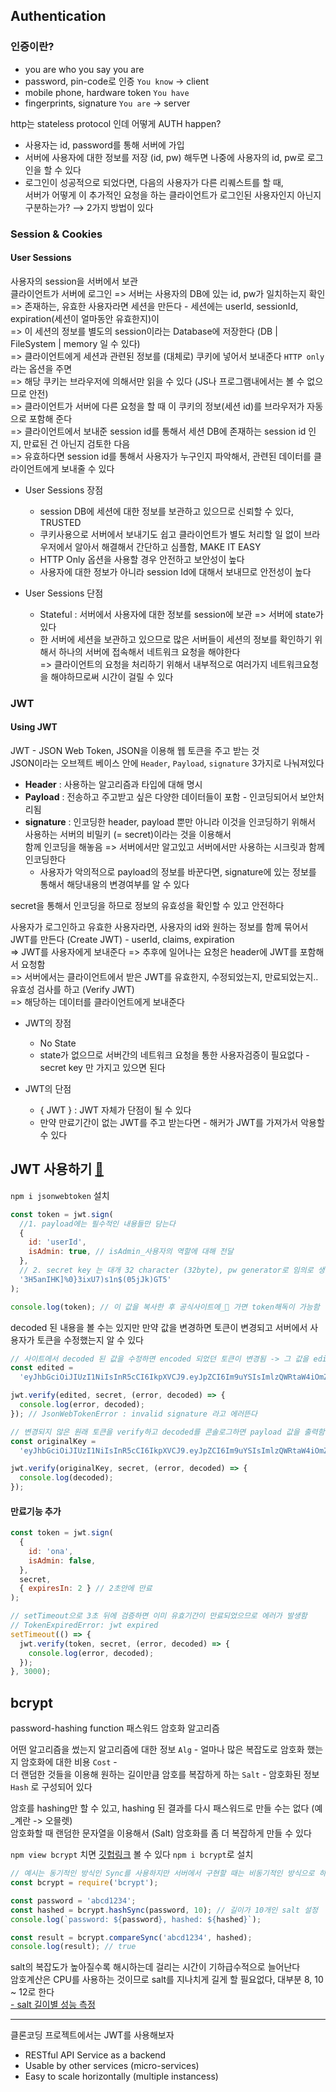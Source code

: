 ## Authentication

### 인증이란?

- you are who you say you are
- password, pin-code로 인증 `You know` → client
- mobile phone, hardware token `You have`
- fingerprints, signature `You are` → server

http는 stateless protocol 인데 어떻게 AUTH happen?

- 사용자는 id, password를 통해 서버에 가입
- 서버에 사용자에 대한 정보를 저장 (id, pw) 해두면 나중에 사용자의 id, pw로 로그인을 할 수 있다
- 로그인이 성공적으로 되었다면, 다음의 사용자가 다른 리퀘스트를 할 때,  
  서버가 어떻게 이 추가적인 요청을 하는 클라이언트가 로그인된 사용자인지 아닌지 구분하는가? ⟶ 2가지 방법이 있다

### Session & Cookies

#### User Sessions

사용자의 session을 서버에서 보관  
클라이언트가 서버에 로그인 => 서버는 사용자의 DB에 있는 id, pw가 일치하는지 확인  
=> 존재하는, 유효한 사용자라면 세션을 만든다 - 세션에는 userId, sessionId, expiration(세션이 얼마동안 유효한지)이  
=> 이 세션의 정보를 별도의 session이라는 Database에 저장한다 (DB | FileSystem | memory 일 수 있다)  
=> 클라이언트에게 세션과 관련된 정보를 (대체로) 쿠키에 넣어서 보내준다 `HTTP only`라는 옵션을 주면  
=> 해당 쿠키는 브라우저에 의해서만 읽을 수 있다 (JS나 프로그램내에서는 볼 수 없으므로 안전)  
=> 클라이언트가 서버에 다른 요청을 할 때 이 쿠키의 정보(세션 id)를 브라우저가 자동으로 포함해 준다  
=> 클라이언트에서 보내준 session id를 통해서 세션 DB에 존재하는 session id 인지, 만료된 건 아닌지 검토한 다음  
=> 유효하다면 session id를 통해서 사용자가 누구인지 파악해서, 관련된 데이터를 클라이언트에게 보내줄 수 있다

- User Sessions 장점

  - session DB에 세션에 대한 정보를 보관하고 있으므로 신뢰할 수 있다, TRUSTED
  - 쿠키사용으로 서버에서 보내기도 쉽고 클라이언트가 별도 처리할 일 없이 브라우저에서 알아서 해결해서 간단하고 심플함, MAKE IT EASY
  - HTTP Only 옵션을 사용할 경우 안전하고 보안성이 높다
  - 사용자에 대한 정보가 아니라 session Id에 대해서 보내므로 안전성이 높다

- User Sessions 단점
  - Stateful : 서버에서 사용자에 대한 정보를 session에 보관 => 서버에 state가 있다
  - 한 서버에 세션을 보관하고 있으므로 많은 서버들이 세션의 정보를 확인하기 위해서 하나의 서버에 접속해서 네트워크 요청을 해야한다  
    => 클라이언트의 요청을 처리하기 위해서 내부적으로 여러가지 네트워크요청을 해야하므로써 시간이 걸릴 수 있다

### JWT

#### Using JWT

JWT - JSON Web Token, JSON을 이용해 웹 토큰을 주고 받는 것  
JSON이라는 오브젝트 베이스 안에 `Header`, `Payload`, `signature` 3가지로 나눠져있다

- **Header** : 사용하는 알고리즘과 타입에 대해 명시
- **Payload** : 전송하고 주고받고 싶은 다양한 데이터들이 포함 - 인코딩되어서 보안처리됨
- **signature** : 인코딩한 header, payload 뿐만 아니라 이것을 인코딩하기 위해서 사용하는 서버의 비밀키 (= secret)이라는 것을 이용해서  
  함께 인코딩을 해놓음 => 서버에서만 알고있고 서버에서만 사용하는 시크릿과 함께 인코딩한다
  - 사용자가 악의적으로 payload의 정보를 바꾼다면, signature에 있는 정보를 통해서 해당내용의 변경여부를 알 수 있다

secret을 통해서 인코딩을 하므로 정보의 유효성을 확인할 수 있고 안전하다

사용자가 로그인하고 유효한 사용자라면, 사용자의 id와 원하는 정보를 함께 묶어서 JWT를 만든다 (Create JWT) - userId, claims, expiration  
=> JWT를 사용자에게 보내준다 => 추후에 일어나는 요청은 header에 JWT를 포함해서 요청함  
=> 서버에서는 클라이언트에서 받은 JWT를 유효한지, 수정되었는지, 만료되었는지.. 유효성 검사를 하고 (Verify JWT)  
=> 해당하는 데이터를 클라이언트에게 보내준다

- JWT의 장점

  - No State
  - state가 없으므로 서버간의 네트워크 요청을 통한 사용자검증이 필요없다 - secret key 만 가지고 있으면 된다

- JWT의 단점
  - { JWT } : JWT 자체가 단점이 될 수 있다
  - 만약 만료기간이 없는 JWT를 주고 받는다면 - 해커가 JWT를 가져가서 악용할 수 있다

## JWT 사용하기 [👀](https://jwt.io/)

`npm i jsonwebtoken` 설치

```js
const token = jwt.sign(
  //1. payload에는 필수적인 내용들만 담는다
  {
    id: 'userId',
    isAdmin: true, // isAdmin_사용자의 역할에 대해 전달
  },
  // 2. secret key 는 대개 32 character (32byte), pw generator로 임의로 생성..
  '3H5anIHK]%0}3ixU7)s1n$(05jJk)GT5'
);

console.log(token); // 이 값을 복사한 후 공식사이트에_👀 가면 token해독이 가능함
```

decoded 된 내용을 볼 수는 있지만 만약 값을 변경하면 토큰이 변경되고 서버에서 사용자가 토큰을 수정했는지 알 수 있다

```js
// 사이트에서 decoded 된 값을 수정하면 encoded 되었던 토큰이 변경됨 -> 그 값을 edited에 변수로 지정
const edited =
  'eyJhbGciOiJIUzI1NiIsInR5cCI6IkpXVCJ9.eyJpZCI6Im9uYSIsImlzQWRtaW4iOmZhbHNlLCJpYXQiOjE2MzA5MDgwNzF9.cTntKlgSCegyI_z9guTjg2R3FnYy7HFf-l7pog81r1o';

jwt.verify(edited, secret, (error, decoded) => {
  console.log(error, decoded);
}); // JsonWebTokenError : invalid signature 라고 에러뜬다

// 변경되지 않은 원래 토큰을 verify하고 decoded를 콘솔로그하면 payload 값을 출력함
const originalKey =
  'eyJhbGciOiJIUzI1NiIsInR5cCI6IkpXVCJ9.eyJpZCI6Im9uYSIsImlzQWRtaW4iOmZhbHNlLCJpYXQiOjE2MzA5MDgwNzF9.9i7SE2uxmsOQLnm35QNJgVJL5JEpFu5d6u3J6LhsbpU';

jwt.verify(originalKey, secret, (error, decoded) => {
  console.log(decoded);
});
```

#### 만료기능 추가

```js
const token = jwt.sign(
  {
    id: 'ona',
    isAdmin: false,
  },
  secret,
  { expiresIn: 2 } // 2초안에 만료
);

// setTimeout으로 3초 뒤에 검증하면 이미 유효기간이 만료되었으므로 에러가 발생함
// TokenExpiredError: jwt expired
setTimeout(() => {
  jwt.verify(token, secret, (error, decoded) => {
    console.log(error, decoded);
  });
}, 3000);
```

## bcrypt

password-hashing function 패스워드 암호화 알고리즘

어떤 알고리즘을 썼는지 알고리즘에 대한 정보 `Alg` - 얼마나 많은 복잡도로 암호화 했는지 암호화에 대한 비용 `Cost` -  
더 랜덤한 것들을 이용해 원하는 길이만큼 암호를 복잡하게 하는 `Salt` - 암호화된 정보 `Hash` 로 구성되어 있다

암호를 hashing만 할 수 있고, hashing 된 결과를 다시 패스워드로 만들 수는 없다 (예\_계란 -> 오믈렛)  
암호화할 때 랜덤한 문자열을 이용해서 (Salt) 암호화를 좀 더 복잡하게 만들 수 있다

`npm view bcrypt` 치면 [깃헙링크](https://github.com/kelektiv/node.bcrypt.js#readme) 볼 수 있다
`npm i bcrypt`로 설치

```js
// 예시는 동기적인 방식인 Sync를 사용하지만 서버에서 구현할 때는 비동기적인 방식으로 하자!
const bcrypt = require('bcrypt');

const password = 'abcd1234';
const hashed = bcrypt.hashSync(password, 10); // 길이가 10개인 salt 설정
console.log(`password: ${password}, hashed: ${hashed}`);

const result = bcrypt.compareSync('abcd1234', hashed);
console.log(result); // true
```

salt의 복잡도가 높아질수록 해시하는데 걸리는 시간이 기하급수적으로 늘어난다  
암호계산은 CPU를 사용하는 것이므로 salt를 지나치게 길게 할 필요없다, 대부분 8, 10 ~ 12로 한다  
[- salt 길이별 성능 측정](https://auth0.com/blog/hashing-in-action-understanding-bcrypt/)

---

클론코딩 프로젝트에서는 JWT를 사용해보자

- RESTful API Service as a backend
- Usable by other services (micro-services)
- Easy to scale horizontally (multiple instancess)

